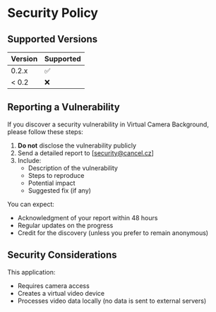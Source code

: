 # Security Policy

## Supported Versions

| Version | Supported          |
| ------- | ------------------ |
| 0.2.x   | :white_check_mark: |
| < 0.2   | :x:                |

## Reporting a Vulnerability

If you discover a security vulnerability in Virtual Camera Background, please follow these steps:

1. **Do not** disclose the vulnerability publicly
2. Send a detailed report to [security@cancel.cz]
3. Include:
   - Description of the vulnerability
   - Steps to reproduce
   - Potential impact
   - Suggested fix (if any)

You can expect:

- Acknowledgment of your report within 48 hours
- Regular updates on the progress
- Credit for the discovery (unless you prefer to remain anonymous)

## Security Considerations

This application:

- Requires camera access
- Creates a virtual video device
- Processes video data locally (no data is sent to external servers)
